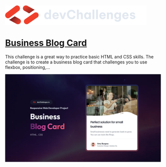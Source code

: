 <a href="https://devchallenges.io/" target="_blank"><img src="./public/logo.svg" alt="logo" /></a>

<h1><a href="" target="_blank">Business Blog Card</a></h1>

<p>This challenge is a great way to practice basic HTML and CSS skills. The challenge is to create a business blog card that challenges you to use flexbox, positioning,...</p>

<img src="./public/challenge-28-thumbnail.webp" alt="result in desktop">